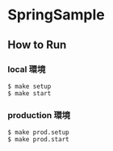 # SpringSample

## How to Run

### local 環境

```console
$ make setup
$ make start
```

### production 環境

```console:
$ make prod.setup
$ make prod.start
```

